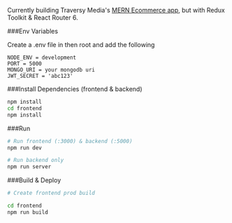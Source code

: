 Currently building Traversy Media's [MERN Ecommerce app](https://github.com/bradtraversy/proshop_mern), but with Redux Toolkit & React Router 6.

###Env Variables

Create a .env file in then root and add the following

```
NODE_ENV = development
PORT = 5000
MONGO_URI = your mongodb uri
JWT_SECRET = 'abc123'
```

###Install Dependencies (frontend & backend)

```bash
npm install
cd frontend
npm install
```
###Run

```bash
# Run frontend (:3000) & backend (:5000)
npm run dev

# Run backend only
npm run server
```

###Build & Deploy

```bash
# Create frontend prod build

cd frontend
npm run build
```